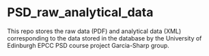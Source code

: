 # PSD_raw_analytical_data

This repo stores the raw data (PDF) and analytical data (XML) corresponding to the data stored in the database by the University of Edinburgh EPCC PSD course project Garcia-Sharp group.

